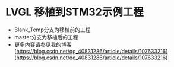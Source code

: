 # LVGL 移植到STM32示例工程
- Blank_Temp分支为移植前的工程
- master分支为移植后的工程
- 更多内容请参见我的博客[https://blog.csdn.net/qq_40831286/article/details/107633216](https://blog.csdn.net/qq_40831286/article/details/107633216)